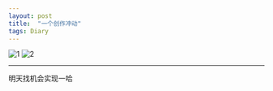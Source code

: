 ```yaml
---
layout: post
title:  "一个创作冲动"
tags: Diary
---
```

![1](http://wx3.sinaimg.cn/mw690/a69cd24bgy1fgyxv30ozfj205n0b5jsl.jpg)
![2](http://wx1.sinaimg.cn/mw690/a69cd24bgy1fgyxv9q7yfj206i06gmxk.jpg)
***
明天找机会实现一哈
